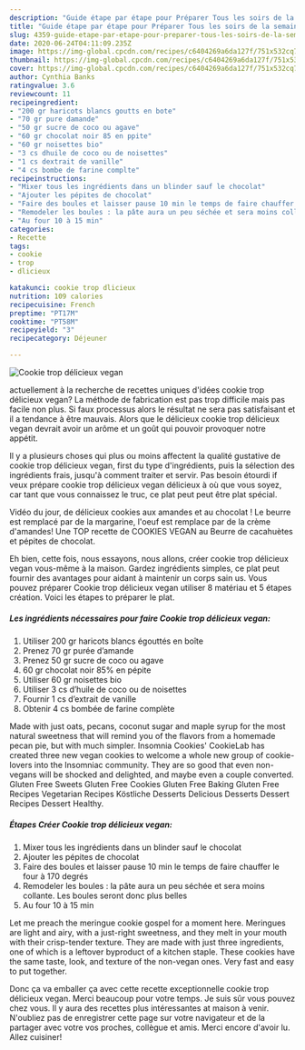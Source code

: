```yaml
---
description: "Guide étape par étape pour Préparer Tous les soirs de la semaine Cookie trop délicieux vegan"
title: "Guide étape par étape pour Préparer Tous les soirs de la semaine Cookie trop délicieux vegan"
slug: 4359-guide-etape-par-etape-pour-preparer-tous-les-soirs-de-la-semaine-cookie-trop-delicieux-vegan
date: 2020-06-24T04:11:09.235Z
image: https://img-global.cpcdn.com/recipes/c6404269a6da127f/751x532cq70/cookie-trop-delicieux-vegan-photo-principale-de-la-recette.jpg
thumbnail: https://img-global.cpcdn.com/recipes/c6404269a6da127f/751x532cq70/cookie-trop-delicieux-vegan-photo-principale-de-la-recette.jpg
cover: https://img-global.cpcdn.com/recipes/c6404269a6da127f/751x532cq70/cookie-trop-delicieux-vegan-photo-principale-de-la-recette.jpg
author: Cynthia Banks
ratingvalue: 3.6
reviewcount: 11
recipeingredient:
- "200 gr haricots blancs goutts en bote"
- "70 gr pure damande"
- "50 gr sucre de coco ou agave"
- "60 gr chocolat noir 85 en ppite"
- "60 gr noisettes bio"
- "3 cs dhuile de coco ou de noisettes"
- "1 cs dextrait de vanille"
- "4 cs bombe de farine complte"
recipeinstructions:
- "Mixer tous les ingrédients dans un blinder sauf le chocolat"
- "Ajouter les pépites de chocolat"
- "Faire des boules et laisser pause 10 min le temps de faire chauffer le four à 170 degrés"
- "Remodeler les boules : la pâte aura un peu séchée et sera moins collante. Les boules seront donc plus belles"
- "Au four 10 à 15 min"
categories:
- Recette
tags:
- cookie
- trop
- dlicieux

katakunci: cookie trop dlicieux 
nutrition: 109 calories
recipecuisine: French
preptime: "PT17M"
cooktime: "PT58M"
recipeyield: "3"
recipecategory: Déjeuner

---
```



![Cookie trop délicieux vegan](https://img-global.cpcdn.com/recipes/c6404269a6da127f/751x532cq70/cookie-trop-delicieux-vegan-photo-principale-de-la-recette.jpg)

actuellement à la recherche de recettes uniques d'idées cookie trop délicieux vegan? La méthode de fabrication est pas trop difficile mais pas facile non plus. Si faux processus alors le résultat ne sera pas satisfaisant et il a tendance à être mauvais. Alors que le délicieux cookie trop délicieux vegan devrait avoir un arôme et un goût qui pouvoir provoquer notre appétit.

Il y a plusieurs choses qui plus ou moins affectent la qualité gustative de cookie trop délicieux vegan, first du type d'ingrédients, puis la sélection des ingrédients frais, jusqu'à comment traiter et servir. Pas besoin étourdi if veux prépare cookie trop délicieux vegan délicieux à où que vous soyez, car tant que vous connaissez le truc, ce plat peut peut être plat spécial.

Vidéo du jour, de délicieux cookies aux amandes et au chocolat ! Le beurre est remplacé par de la margarine, l&#39;oeuf est remplace par de la crème d&#39;amandes! Une TOP recette de COOKIES VEGAN au Beurre de cacahuètes et pépites de chocolat.


Eh bien, cette fois, nous essayons, nous allons, créer cookie trop délicieux vegan vous-même à la maison. Gardez ingrédients simples, ce plat peut fournir des avantages pour aidant à maintenir un corps sain us. Vous pouvez préparer Cookie trop délicieux vegan utiliser 8 matériau et 5 étapes création. Voici les étapes to préparer le plat.

<!--inarticleads1-->

##### Les ingrédients nécessaires pour faire Cookie trop délicieux vegan:

1. Utiliser 200 gr haricots blancs égouttés en boîte
1. Prenez 70 gr purée d’amande
1. Prenez 50 gr sucre de coco ou agave
1.  60 gr chocolat noir 85% en pépite
1. Utiliser 60 gr noisettes bio
1. Utiliser 3 cs d’huile de coco ou de noisettes
1. Fournir 1 cs d’extrait de vanille
1. Obtenir 4 cs bombée de farine complète


Made with just oats, pecans, coconut sugar and maple syrup for the most natural sweetness that will remind you of the flavors from a homemade pecan pie, but with much simpler. Insomnia Cookies&#39; CookieLab has created three new vegan cookies to welcome a whole new group of cookie-lovers into the Insomniac community. They are so good that even non-vegans will be shocked and delighted, and maybe even a couple converted. Gluten Free Sweets Gluten Free Cookies Gluten Free Baking Gluten Free Recipes Vegetarian Recipes Köstliche Desserts Delicious Desserts Dessert Recipes Dessert Healthy. 

<!--inarticleads2-->

##### Étapes Créer Cookie trop délicieux vegan:

1. Mixer tous les ingrédients dans un blinder sauf le chocolat
1. Ajouter les pépites de chocolat
1. Faire des boules et laisser pause 10 min le temps de faire chauffer le four à 170 degrés
1. Remodeler les boules : la pâte aura un peu séchée et sera moins collante. Les boules seront donc plus belles
1. Au four 10 à 15 min


Let me preach the meringue cookie gospel for a moment here. Meringues are light and airy, with a just-right sweetness, and they melt in your mouth with their crisp-tender texture. They are made with just three ingredients, one of which is a leftover byproduct of a kitchen staple. These cookies have the same taste, look, and texture of the non-vegan ones. Very fast and easy to put together. 


Donc ça va emballer ça avec cette recette exceptionnelle cookie trop délicieux vegan. Merci beaucoup pour votre temps. Je suis sûr vous pouvez chez vous. Il y aura des recettes plus  intéressantes at maison à venir. N'oubliez pas de enregistrer cette page sur votre navigateur et de la partager avec votre vos proches, collègue et amis. Merci encore d'avoir lu. Allez cuisiner!
